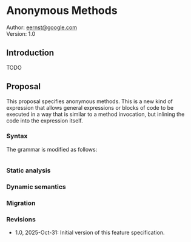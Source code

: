 # Anonymous Methods

Author: eernst@google.com<br>
Version: 1.0

## Introduction

TODO

## Proposal

This proposal specifies anonymous methods. This is a new kind of expression
that allows general expressions or blocks of code to be executed in a way
that is similar to a method invocation, but inlining the code into the
expression itself.

### Syntax

The grammar is modified as follows:

```ebnf

```

### Static analysis




### Dynamic semantics




### Migration





### Revisions

- 1.0, 2025-Oct-31: Initial version of this feature specification.
